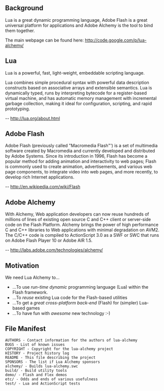 Background
----------

Lua is a great dynamic programming language, Adobe Flash is a great
universal platform for applications and Adobe Alchemy is the tool to
bind them together.

The main webpage can be found here:
http://code.google.com/p/lua-alchemy/

Lua
---
Lua is a powerful, fast, light-weight, embeddable scripting language.

Lua combines simple procedural syntax with powerful data description
constructs based on associative arrays and extensible semantics. Lua
is dynamically typed, runs by interpreting bytecode for a register-based
virtual machine, and has automatic memory management with incremental
garbage collection, making it ideal for configuration, scripting, and
rapid prototyping.

-- http://lua.org/about.html

Adobe Flash
-----------

Adobe Flash (previously called "Macromedia Flash"') is a set of
multimedia software created by Macromedia and currently developed and
distributed by Adobe Systems. Since its introduction in 1996, Flash has
become a popular method for adding animation and interactivity to web
pages; Flash is commonly used to create animation, advertisements, and
various web page components, to integrate video into web pages, and more
recently, to develop rich Internet applications.

-- http://en.wikipedia.com/wiki/Flash

Adobe Alchemy
-------------

With Alchemy, Web application developers can now reuse hundreds of
millions of lines of existing open source C and C++ client or
server-side code on the Flash Platform. Alchemy brings the power of high
performance C and C++ libraries to Web applications with minimal
degradation on AVM2. The C/C++ code is compiled to ActionScript 3.0 as a
SWF or SWC that runs on Adobe Flash Player 10 or Adobe AIR 1.5.

-- http://labs.adobe.com/technologies/alchemy/

Motivation
----------

We need Lua Alchemy to...

  * ...To use *run-time dynamic* programming language (Lua) within
    the Flash framework.
  * ...To *reuse* existing Lua code for the Flash-based utilities
  * ...To get a *great cross-platform back-end* (Flash) for (simpler)
    Lua-based games
  * ...To have fun with *awesome* new technology :-)

File Manifest
-------------

    AUTHORS - Contact information for the authors of lua-alchemy
    BUGS - List of known issues
    COPYRIGHT - Copyright for the lua-alchemy project
    HISTORY - Project history log
    README - This file describing the project
    SPONSORS - The list if Lua Alchemy sponsors
    alchemy/ - Builds lua-alchemy.swc
    build/ - Build utility tools
    demo/ - Flash and Flex demos
    etc/ - Odds and ends of various usefulness
    test/ - Lua and ActionScript tests
